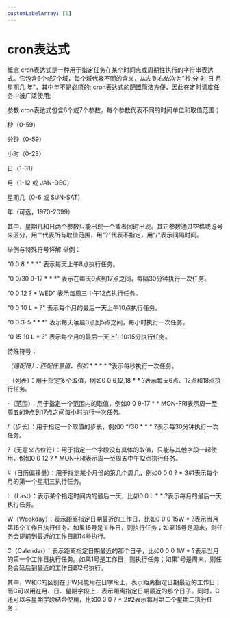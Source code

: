 ```yaml
---
customLabelArray: [1]
---
```


# <Label :level='3'/>cron表达式
概念
cron表达式是一种用于指定任务在某个时间点或周期性执行的字符串表达式。它包含6个或7个域，每个域代表不同的含义，从左到右依次为"秒 分 时 日 月 星期几 年"，其中年不是必须的;        cron表达式的配置简洁方便，因此在定时调度任务中被广泛使用;

参数
cron表达式包含6个或7个参数，每个参数代表不同的时间单位和取值范围；

秒（0-59）

分钟（0-59）

小时（0-23）

日（1-31）

月（1-12 或 JAN-DEC）

星期几（0-6 或 SUN-SAT）

年（可选，1970-2099）

其中，星期几和日两个参数只能出现一个或者同时出现。其它参数通过空格或逗号来区分，用“”代表所有取值范围，用"?"代表不指定，用"/"表示间隔时间。

举例与特殊符号详解
举例：

"0 0 8 * * *" 表示每天上午8点执行任务。

"0 0/30 9-17 * * *" 表示在每天9点到17点之间，每隔30分钟执行一次任务。

"0 0 12 ? * WED" 表示每周三中午12点执行任务。

"0 0 10 L * ?" 表示每个月的最后一天上午10点执行任务。

"0 0 3-5 * * *" 表示每天凌晨3点到5点之间，每小时执行一次任务。

"0 15 10 L * ?" 表示每个月的最后一天上午10:15分执行任务。

特殊符号：

*（通配符）：匹配任意值，例如* * * * * ?表示每秒执行一次任务。

,（列表）：用于指定多个取值，例如0 0 6,12,18 * * ?表示每天6点、12点和18点执行任务。

-（范围）：用于指定一个范围内的取值，例如0 0 9-17 * * MON-FRI表示周一至周五的9点到17点之间每小时执行一次任务。

/（步长）：用于指定一个取值的步长，例如0 */30 * * * ?表示每30分钟执行一次任务。

?（无意义占位符）：用于指定一个字段没有具体的取值，只能与其他字段一起使用，例如0 0 12 ? * MON-FRI表示周一至周五中午12点执行任务。

#（日历偏移量）：用于指定某个月份的第几个周几，例如0 0 0 ? * 3#1表示每个月的第一个星期三执行任务。

L（Last）：表示某个指定时间内的最后一天，比如0 0 L * * ?表示每月的最后一天执行任务。

W（Weekday）：表示距离指定日期最近的工作日，比如0 0 0 15W * ?表示当月第15个工作日执行任务。如果15号是工作日，则执行任务；如果15号是周末，则任务会提前到最近的工作日即14号执行。

C（Calendar）：表示距离指定日期最近的那个日子，比如0 0 0 1W * ?表示当月的第一个工作日执行任务。如果1号是工作日，则执行任务；如果1号是周末，则任务会延后到最近的工作日即2号执行。

其中，W和C的区别在于W只能用在日字段上，表示距离指定日期最近的工作日；    而C可以用在月、日、星期字段上，表示距离指定日期最近的那个日子。同时，C还可以与星期字段结合使用，比如0 0 0 ? * 2#2表示每月第二个星期二执行任务；